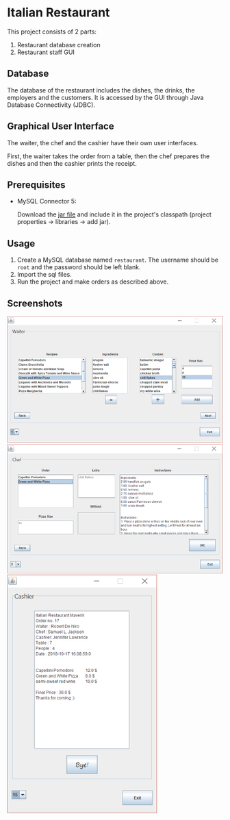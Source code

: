 # Italian Restaurant

This project consists of 2 parts:

1. Restaurant database creation
2. Restaurant staff GUI

## Database

The database of the restaurant includes the dishes, the drinks, the employers and the customers. It is accessed by the GUI through Java Database Connectivity (JDBC).

## Graphical User Interface

The waiter, the chef and the cashier have their own user interfaces.

First, the waiter takes the order from a table, then the chef prepares the dishes and then the cashier prints the receipt.

## Prerequisites

- MySQL Connector 5:

    Download the [jar file](https://mvnrepository.com/artifact/mysql/mysql-connector-java/5.1.47) and include it in the project's classpath (project properties -> libraries -> add jar).

## Usage

1. Create a MySQL database named `restaurant`. The username should be `root` and the password should be left blank.
2. Import the sql files.
3. Run the project and make orders as described above.

## Screenshots

<img src="screenshots/2-waiter.jpg" alt="Screenshot 1" width="600"/>
<img src="screenshots/5-chef.jpg" alt="Screenshot 2" width="600"/>
<img src="screenshots/7-cashier.jpg" alt="Screenshot 1" width="350"/>
